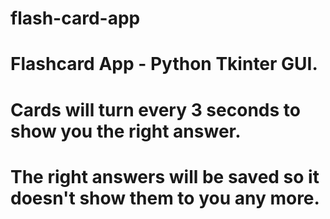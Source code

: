 # flash-card-app
# Flashcard App - Python Tkinter GUI. 
# Cards will turn every 3 seconds to show you the right answer.
# The right answers will be saved so it doesn't show them to you any more. 
